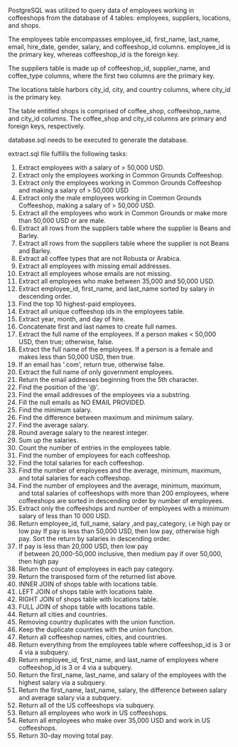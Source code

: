 PostgreSQL was utilized to query data of employees working in coffeeshops from the database of 4 tables: employees, suppliers, locations, and shops. 

The employees table encompasses employee_id, first_name, last_name, email, hire_date, gender, salary, and coffeeshop_id columns. employee_id is the primary key, whereas coffeeshop_id is the foreign key.

The suppliers table is made up of coffeeshop_id, supplier_name, and coffee_type columns, where the first two columns are the primary key. 

The locations table harbors city_id, city, and country columns, where city_id is the primary key.

The table entitled shops is comprised of coffee_shop, coffeeshop_name, and city_id columns. The coffee_shop and city_id columns are primary and foreign keys, respectively.

database.sql needs to be executed to generate the database. 

extract.sql file fulfills the following tasks:

1.	Extract employees with a salary of > 50,000 USD.
2.	Extract only the employees working in Common Grounds Coffeeshop.
3.	Extract only the employees working in Common Grounds Coffeeshop and making a salary of > 50,000 USD
4.	 Extract only the male employees working in Common Grounds Coffeeshop, making a salary of > 50,000 USD.
5.	Extract all the employees who work in Common Grounds or make more than 50,000 USD or are male.
6.	Extract all rows from the suppliers table where the supplier is Beans and Barley.
7.	Extract all rows from the suppliers table where the supplier is not Beans and Barley.
8.	Extract all coffee types that are not Robusta or Arabica.
9.	Extract all employees with missing email addresses. 
10.	Extract all employees whose emails are not missing.
11.	Extract all employees who make between 35,000 and 50,000 USD.
12.	Extract employee_id, first_name, and last_name sorted by salary in descending order. 
13.	Find the top 10 highest-paid employees.
14.	Extract all unique coffeeshop ids in the employees table.
15.	Extract year, month, and day of hire.
16.	Concatenate first and last names to create full names.
17.	Extract the full name of the employees. If a person makes < 50,000 USD, then true; otherwise, false.
18.	Extract the full name of the employees. If a person is a female and makes less than 50,000 USD, then true.
19.	If an email has '.com', return true, otherwise false.
20.	Extract the full name of only government employees.
21.	Return the email addresses beginning from the 5th character.
22.	Find the position of the '@'.
23.	Find the email addresses of the employees via a substring.
24.	Fill the null emails as NO EMAIL PROVIDED.
25.	Find the minimum salary.
26.	Find the difference between maximum and minimum salary.
27.	Find the average salary.
28.	Round average salary to the nearest integer.
29.	Sum up the salaries.
30.	Count the number of entries in the employees table.
31.	Find the number of employees for each coffeeshop.
32.	Find the total salaries for each coffeeshop.
33.	Find the number of employees and the average, minimum, maximum, and total salaries for each coffeeshop.
34.	Find the number of employees and the average, minimum, maximum, and total salaries of coffeeshops with more than 200 employees, where coffeeshops are sorted in descending order by number of employees.
35.	Extract only the coffeeshops and number of employees with a minimum salary of less than 10 000 USD.
36.	Return employee_id, full_name, salary ,and pay_category, i.e high pay or low pay If pay is less than 50,000 USD, then low pay, otherwise high pay. Sort the return by salaries in descending order.
37.	If pay is less than 20,000 USD, then low pay  
if between 20,000-50,000 inclusive, then medium pay 
 if over 50,000, then high pay
38.	Return the count of employees in each pay category.
39.	Return the transposed form of the returned list above.
40.	INNER JOIN of shops table with locations table.
41.	LEFT JOIN of shops table with locations table.
42.	RIGHT JOIN of shops table with locations table.
43.	FULL JOIN of shops table with locations table.
44.	Return all cities and countries.
45.	Removing country duplicates with the union function.
46.	Keep the duplicate countries with the union function.
47.	Return all coffeeshop names, cities, and countries.
48.	Return everything from the employees table where coffeeshop_id is 3 or 4 via a subquery.
49.	Return employee_id, first_name, and last_name of employees where coffeeshop_id is 3 or 4 via a subquery.
50.	Return the first_name, last_name, and salary of the employees with the highest salary via a subquery.
51.	Return the first_name, last_name, salary, the difference between salary and average salary via a subquery.
52.	Return all of the US coffeeshops via subquery.
53.	Return all employees who work in US coffeeshops.
54.	Return all employees who make over 35,000 USD and work in US coffeeshops.
55.	Return 30-day moving total pay.

